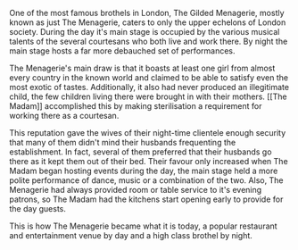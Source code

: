 
One of the most famous brothels in London, The Gilded Menagerie, mostly known as just The Menagerie, caters to only the upper echelons of London society. During the day it's main stage is occupied by the various musical talents of the several courtesans who both live and work there. By night the main stage hosts a far more debauched set of performances.

The Menagerie's main draw is that it boasts at least one girl from almost every country in the known world and claimed to be able to satisfy even the most exotic of tastes. Additionally, it also had never produced an illegitimate child, the few children living there were brought in with their mothers. [[The Madam]] accomplished this by making sterilisation a requirement for working there as a courtesan.

This reputation gave the wives of their night-time clientele enough security that many of them didn't mind their husbands frequenting the establishment. In fact, several of them preferred that their husbands go there as it kept them out of their bed. Their favour only increased when The Madam began hosting events during the day, the main stage held a more polite performance of dance, music or a combination of the two. Also, The Menagerie had always provided room or table service to it's evening patrons, so The Madam had the kitchens start opening early to provide for the day guests.

This is how The Menagerie became what it is today, a popular restaurant and entertainment venue by day and a high class brothel by night.
